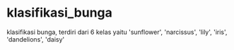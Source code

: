 # klasifikasi_bunga
klasifikasi bunga, terdiri dari 6 kelas yaitu 'sunflower', 'narcissus', 'lily', 'iris', 'dandelions', 'daisy'
